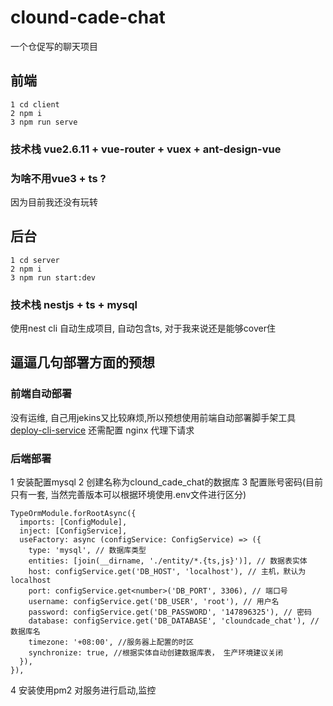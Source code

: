 # clound-cade-chat
一个仓促写的聊天项目

## 前端
```
1 cd client
2 npm i
3 npm run serve
```

### 技术栈 vue2.6.11 + vue-router + vuex + ant-design-vue
### 为啥不用vue3 + ts ?
因为目前我还没有玩转

## 后台
```
1 cd server
2 npm i
3 npm run start:dev
```

### 技术栈 nestjs + ts + mysql
使用nest cli 自动生成项目, 自动包含ts, 对于我来说还是能够cover住

## 逼逼几句部署方面的预想

### 前端自动部署
没有运维, 自己用jekins又比较麻烦,所以预想使用前端自动部署脚手架工具[deploy-cli-service](https://github.com/fuchengwei/deploy-cli-service)
还需配置 nginx 代理下请求

### 后端部署
1 安装配置mysql
2 创建名称为clound_cade_chat的数据库
3 配置账号密码(目前只有一套, 当然完善版本可以根据环境使用.env文件进行区分)
```
TypeOrmModule.forRootAsync({
  imports: [ConfigModule],
  inject: [ConfigService],
  useFactory: async (configService: ConfigService) => ({
    type: 'mysql', // 数据库类型
    entities: [join(__dirname, './entity/*.{ts,js}')], // 数据表实体
    host: configService.get('DB_HOST', 'localhost'), // 主机，默认为localhost
    port: configService.get<number>('DB_PORT', 3306), // 端口号
    username: configService.get('DB_USER', 'root'), // 用户名
    password: configService.get('DB_PASSWORD', '147896325'), // 密码
    database: configService.get('DB_DATABASE', 'cloundcade_chat'), //数据库名
    timezone: '+08:00', //服务器上配置的时区
    synchronize: true, //根据实体自动创建数据库表， 生产环境建议关闭
  }),
}),
```

4 安装使用pm2 对服务进行启动,监控

